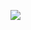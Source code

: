 ![](http://www.plantuml.com/plantuml/proxy?cache=no&src=https://raw.githubusercontent.com/oleksandrblazhko/eai205-boychuk/Laboratory-Work-7/2-SoftwareDesign/2.7-PlantUML/UML-ConceptClasses.puml)
